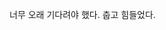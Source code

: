 <span style="font-family:AppleSDGothicNeo-Regular;color:#000ff;">너무</span> <span style="font-family:AppleSDGothicNeo-Regular;color:#000ff;">오래</span> <span style="font-family:AppleSDGothicNeo-Regular;color:#000ff;">기다려야</span> <span style="font-family:AppleSDGothicNeo-Regular;color:#000ff;">했다</span><span style="color:#000ff;">.</span> 
<span style="font-family:AppleSDGothicNeo-Regular;color:#000ff;">춥고</span> <span style="font-family:AppleSDGothicNeo-Regular;color:#000ff;">힘들었다</span><span style="color:#000ff;">.</span>